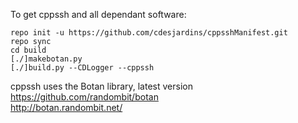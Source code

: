 To get cppssh and all dependant software:

```
repo init -u https://github.com/cdesjardins/cppsshManifest.git 
repo sync
cd build
[./]makebotan.py
[./]build.py --CDLogger --cppssh
```


cppssh uses the Botan library, latest version<br>
https://github.com/randombit/botan <br>
http://botan.randombit.net/ <br>

